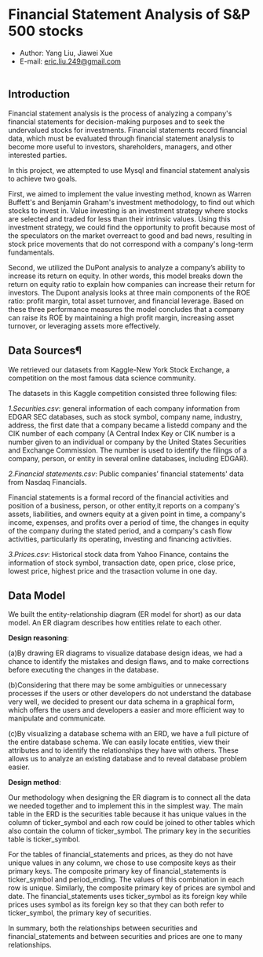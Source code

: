 # Financial Statement Analysis of S&P 500 stocks

- Author: Yang Liu, Jiawei Xue<br>
- E-mail: eric.liu.249@gmail.com
<br><br>
## Introduction<br>

Financial statement analysis is the process of analyzing a company's financial statements for decision-making purposes and to seek the undervalued stocks for investments. Financial statements record financial data, which must be evaluated through financial statement analysis to become more useful to investors, shareholders, managers, and other interested parties.

In this project, we attempted to use Mysql and financial statement analysis to achieve two goals.

First, we aimed to implement the value investing method, known as Warren Buffett's and Benjamin Graham's investment methodology, to find out which stocks to invest in. Value investing is an investment strategy where stocks are selected and traded for less than their intrinsic values. Using this investment strategy, we could find the opportunity to profit because most of the speculators on the market overreact to good and bad news, resulting in stock price movements that do not correspond with a company's long-term fundamentals. 

Second, we utilized the DuPont analysis to analyze a company’s ability to increase its return on equity. In other words, this model breaks down the return on equity ratio to explain how companies can increase their return for investors. The Dupont analysis looks at three main components of the ROE ratio: profit margin, total asset turnover, and financial leverage. Based on these three performance measures the model concludes that a company can raise its ROE by maintaining a high profit margin, increasing asset turnover, or leveraging assets more effectively.

## Data Sources¶<br>

We retrieved our datasets from Kaggle-New York Stock Exchange, a competition on the most famous data science community. 

The datasets in this Kaggle competition consisted three following files: 

*1.Securities.csv*: general information of each company information from EDGAR SEC databases, such as stock symbol, company name, industry, address, the first date that a company became a listedd company and the CIK number of each company (A Central Index Key or CIK number is a number given to an individual or company by the United States Securities and Exchange Commission. The number is used to identify the filings of a company, person, or entity in several online databases, including EDGAR). 

*2.Financial statements.csv*: Public companies’ financial statements' data from Nasdaq Financials. 

Financial statements is a formal record of the financial activities and position of a business, person, or other entity,it reports on a company's assets, liabilities, and owners equity at a given point in time, a company's income, expenses, and profits over a period of time, the changes in equity of the company during the stated period, and a company's cash flow activities, particularly its operating, investing and financing activities. 

*3.Prices.csv*: Historical stock data from Yahoo Finance, contains the information of stock symbol, transaction date, open price, close price, lowest price, highest price and the trasaction volume in one day.

## Data Model

We built the entity-relationship diagram (ER model for short) as our data model. An ER diagram describes how entities relate to each other. 

**Design reasoning**: 

(a)By drawing ER diagrams to visualize database design ideas, we had a chance to identify the mistakes and design flaws, and to make corrections before executing the changes in the database. 

(b)Considering that there may be some ambiguities or unnecessary processes if the users or other developers do not understand the database very well, we decided to present our data schema in a graphical form, which offers the users and developers a easier and more efficient way to manipulate and communicate. 

(c)By visualizing a database schema with an ERD, we have a full picture of the entire database schema. We can easily locate entities, view their attributes and to identify the relationships they have with others. These allows us to analyze an existing database and to reveal database problem easier. 

**Design method**: 

Our methodology when designing the ER diagram is to connect all the data we needed together and to implement this in the simplest way. The main table in the ERD is the securities table because it has unique values in the column of ticker_symbol and each row could be joined to other tables which also contain the column of ticker_symbol. The primary key in the securities table is ticker_symbol. 

For the tables of financial_statements and prices, as they do not have unique values in any column, we chose to use composite keys as their primary keys. The composite primary key of financial_statements is ticker_symbol and period_ending. The values of this combination in each row is unique. Similarly, the composite primary key of prices are symbol and date. The financial_statements uses ticker_symbol as its foreign key while prices uses symbol as its foreign key so that they can both refer to ticker_symbol, the primary key of securities. 

In summary, both the relationships between securities and financial_statements and between securities and prices are one to many relationships. 

